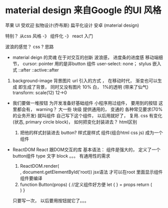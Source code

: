 # material design 来自Google 的UI 风格
苹果 UI 受欢迎  拟物设计(乔布斯)  扁平化设计
安卓 (material design) 

特别？ 
从css 风格 -》 组件化 -》 react 入门

波浪的感觉？ 
css ? 思路 
- material deign 的灵魂 在于对交互的创新
    波浪感， 进度条的进度感 
    移动端细节， cursor: pointer  用的是非button 组件
    user-select: none；
    stylus 嵌入式 ::after  ::active::after

1. background-image
    背景图片 url 引入的方式 ， 在移动时代，  渐变也可以生成
    即生成了背景， 同时又没有图片
    10% 白， 1%的透明 (带来了仙气)
    transform: scale(12) 12->0

- 我们要做一堆按钮
    为开发准备好基础组件 小程序用过组件， 
    要用到的按钮   这里都会有， warning？  大一些  块级
    提供通用的，  变通的  各种常见要求(70%的业务开发)  就叫组件
    自己写下这个组件， 以后用就好了， 复用.
    css 有变化(状态, primary  circle block)， 如何把变化封装进去？
    html区别
    1. 把他的样式封装进去
        button? 样式是样式
        组件(组合html css js)  成为一个组件

- ReactDOM React 跟DOM交互的库
    基本语法：
    组件是强大的， 定义了一个button组件
    type   文字 block  。。。 有通用性的需求
    <Boyfriend/>  </Girlfriend>
    1. ReactDOM.render(<div> </div>, document.getElementById('root))
    jsx语法
    才可以在root 里面显示组件 组件要编译
    2. function Button(props) {  //定义组件好方便
    let {  } = props
        return (
            <div></div>
        )
    }

    只要写一次， 以后要用按钮就它了。。。